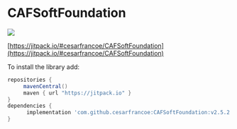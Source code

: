 # CAFSoftFoundation

[![](https://jitpack.io/v/cesarfrancoe/CAFSoftFoundation.svg)](https://jitpack.io/#cesarfrancoe/CAFSoftFoundation)


[https://jitpack.io/#cesarfrancoe/CAFSoftFoundation](https://jitpack.io/#cesarfrancoe/CAFSoftFoundation)


To install the library add: 
 
   ```gradle
   repositories { 
        mavenCentral()
        maven { url "https://jitpack.io" }
   }
   dependencies {
         implementation 'com.github.cesarfrancoe:CAFSoftFoundation:v2.5.2'
   }
   ```  

